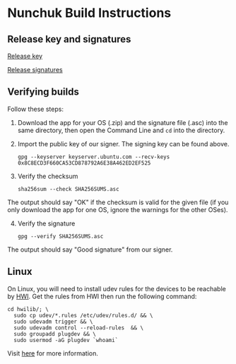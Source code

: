 # Nunchuk Build Instructions

## Release key and signatures

[Release key](https://keyserver.ubuntu.com/pks/lookup?search=0x8C8ECD3F660CA53CD878792A6E38A462ED2EF525&fingerprint=on&op=index)

[Release signatures](https://nunchuk-downloads.s3.ap-southeast-1.amazonaws.com/v1.9.7/SHA256SUMS.asc)

## Verifying builds

Follow these steps:

1. Download the app for your OS (.zip) and the signature file (.asc) into the same directory, then open the Command Line and `cd` into the directory.
2. Import the public key of our signer. The signing key can be found above. 

    `gpg --keyserver keyserver.ubuntu.com --recv-keys 0x8C8ECD3F660CA53CD878792A6E38A462ED2EF525`

3. Verify the checksum

    `sha256sum --check SHA256SUMS.asc`

The output should say "OK" if the checksum is valid for the given file (if you only download the app for one OS, ignore the warnings for the other OSes).


4. Verify the signature

    `gpg --verify SHA256SUMS.asc`

The output should say "Good signature" from our signer.

## Linux

On Linux, you will need to install udev rules for the devices to be reachable by [HWI](https://github.com/bitcoin-core/HWI). Get the rules from HWI then run the following command: 

```Shell
cd hwilib/; \
  sudo cp udev/*.rules /etc/udev/rules.d/ && \
  sudo udevadm trigger && \
  sudo udevadm control --reload-rules  && \
  sudo groupadd plugdev && \
  sudo usermod -aG plugdev `whoami`
```

Visit [here](https://github.com/bitcoin-core/HWI/tree/master/hwilib/udev) for more information.
